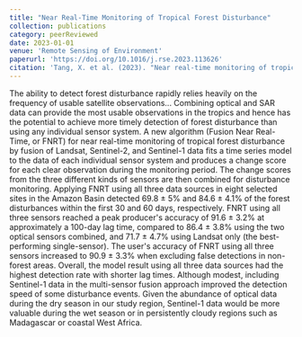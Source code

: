 ```yaml
---
title: "Near Real-Time Monitoring of Tropical Forest Disturbance"
collection: publications
category: peerReviewed
date: 2023-01-01
venue: 'Remote Sensing of Environment'
paperurl: 'https://doi.org/10.1016/j.rse.2023.113626'
citation: 'Tang, X. et al. (2023). "Near real-time monitoring of tropical forest disturbance by fusion of Landsat, Sentinel-2, and Sentinel-1 data." <i>Remote Sensing of Environment</i>, 294, 113626.'
---
```


The ability to detect forest disturbance rapidly relies heavily on the frequency of usable satellite observations...<!--more--> 
Combining optical and SAR data can provide the most usable observations in the tropics and hence has the potential to achieve more timely detection of forest disturbance than using any individual sensor system. A new algorithm (Fusion Near Real-Time, or FNRT) for near real-time monitoring of tropical forest disturbance by fusion of Landsat, Sentinel-2, and Sentinel-1 data fits a time series model to the data of each individual sensor system and produces a change score for each clear observation during the monitoring period. The change scores from the three different kinds of sensors are then combined for disturbance monitoring. Applying FNRT using all three data sources in eight selected sites in the Amazon Basin detected 69.8 ± 5% and 84.6 ± 4.1% of the forest disturbances within the first 30 and 60 days, respectively. FNRT using all three sensors reached a peak producer's accuracy of 91.6 ± 3.2% at approximately a 100-day lag time, compared to 86.4 ± 3.8% using the two optical sensors combined, and 71.7 ± 4.7% using Landsat only (the best-performing single-sensor). The user's accuracy of FNRT using all three sensors increased to 90.9 ± 3.3% when excluding false detections in non-forest areas. Overall, the model result using all three data sources had the highest detection rate with shorter lag times. Although modest, including Sentinel-1 data in the multi-sensor fusion approach improved the detection speed of some disturbance events. Given the abundance of optical data during the dry season in our study region, Sentinel-1 data would be more valuable during the wet season or in persistently cloudy regions such as Madagascar or coastal West Africa.
